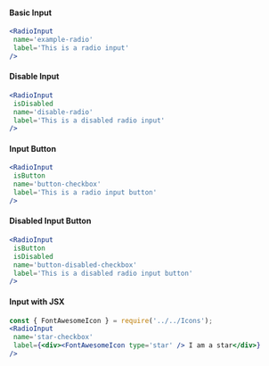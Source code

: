 #### Basic Input

 ```jsx
<RadioInput
  name='example-radio'
  label='This is a radio input'
/>
```

#### Disable Input

 ```jsx
<RadioInput
  isDisabled
  name='disable-radio'
  label='This is a disabled radio input'
/>
```

 #### Input Button

 ```jsx
<RadioInput
  isButton
  name='button-checkbox'
  label='This is a radio input button'
/>
```

 #### Disabled Input Button

 ```jsx
<RadioInput
  isButton
  isDisabled
  name='button-disabled-checkbox'
  label='This is a disabled radio input button'
/>
```

 #### Input with JSX

 ```jsx
const { FontAwesomeIcon } = require('../../Icons');
 <RadioInput
  name='star-checkbox'
  label={<div><FontAwesomeIcon type='star' /> I am a star</div>}
/>
